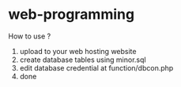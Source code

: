 # web-programming

How to use ? 
1. upload to your web hosting website 
2. create database tables using minor.sql 
3. edit database credential at function/dbcon.php 
4. done 

